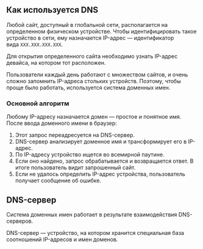 ## Как используется DNS

Любой сайт, доступный в глобальной сети, располагается на определенном физическом устройстве. Чтобы идентифицировать такое устройство в сети, ему назначается IP-адрес — идентификатор вида `XXX.XXX.XXX.XXX`.

Для открытия определенного сайта необходимо узнать IP-адрес девайса, на котором тот расположен.

Пользователи каждый день работают с множеством сайтов, и очень сложно запомнить IP-адреса стольких устройств. Поэтому, чтобы проще было работать, используется система доменных имен.

### Основной алгоритм

Любому IP-адресу назначается домен — простое и понятное имя. После ввода доменного имени в браузер:

1. Этот запрос переадресуется на DNS-сервер.
2. DNS-сервер анализирует доменное имя и трансформирует его в IP-адрес.
3. По IP-адресу устройство ищется во всемирной паутине.
4. Если оно найдено, запрос обрабатывается и возвращается ответ. В итоге пользователь видит запрошенный сайт.
5. Если не удалось определить IP-адрес устройства, пользователь получает сообщение об ошибке.
## DNS-сервер

Система доменных имен работает в результате взаимодействия DNS-серверов.

DNS-сервер — устройство, на котором хранится специальная база соотношений IP-адресов и имен доменов.

